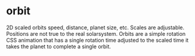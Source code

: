 # orbit

2D scaled orbits speed, distance, planet size, etc. Scales are adjustable. Positions are not true to the real solarsystem. Orbits are a simple rotation CSS animation that has a single rotation time adjusted to the scaled time it takes the planet to complete a single orbit.
